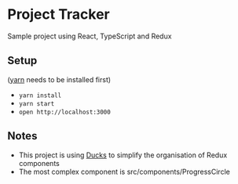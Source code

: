 # Project Tracker

Sample project using React, TypeScript and Redux

## Setup
([yarn](https://yarnpkg.com/en/) needs to be installed first)
- `yarn install`
- `yarn start`
- `open http://localhost:3000`

## Notes
- This project is using [Ducks](https://github.com/erikras/ducks-modular-redux) to simplify the organisation of Redux components
- The most complex component is src/components/ProgressCircle